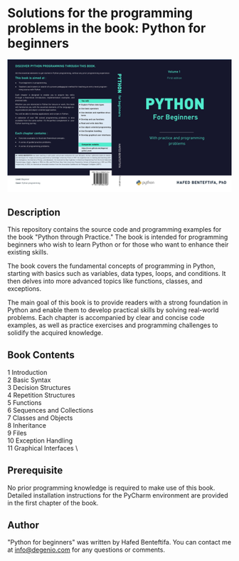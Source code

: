 # Solutions for the programming problems in the book: Python for beginners

![Couverture du livre](cover/cover_livre_python.jpg)

## Description

This repository contains the source code and programming examples for the book "Python through Practice." The book is intended for programming beginners who wish to learn Python or for those who want to enhance their existing skills.

The book covers the fundamental concepts of programming in Python, starting with basics such as variables, data types, loops, and conditions. It then delves into more advanced topics like functions, classes, and exceptions.

The main goal of this book is to provide readers with a strong foundation in Python and enable them to develop practical skills by solving real-world problems. Each chapter is accompanied by clear and concise code examples, as well as practice exercises and programming challenges to solidify the acquired knowledge.

## Book Contents

1 Introduction\
2 Basic Syntax\
3 Decision Structures\
4 Repetition Structures\
5 Functions\
6 Sequences and Collections\
7 Classes and Objects\
8 Inheritance\
9 Files\
10 Exception Handling\
11 Graphical Interfaces \ 
 

## Prerequisite

No prior programming knowledge is required to make use of this book. Detailed installation instructions for the PyCharm environment are provided in the first chapter of the book.

## Author

"Python for beginners" was written by Hafed Benteftifa. You can contact me at info@degenio.com for any questions or comments.






